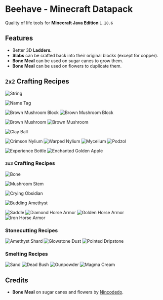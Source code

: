 
# Beehave - Minecraft Datapack

Quality of life tools for **Minecraft Java Edition** `1.20.6`

## Features

- Better 3D **Ladders**.
- **Slabs** can be crafted back into their original blocks (except for copper).
- **Bone Meal** can be used on sugar canes to grow them.
- **Bone Meal** can be used on flowers to duplicate them.

## `2x2` Crafting Recipes

![String](./res/string.png)

![Name Tag](./res/name_tag.png)

![Brown Mushroom Block](./res/brown_mushroom_block.png)
![Brown Mushroom Block](./res/red_mushroom_block.png)

![Brown Mushroom](./res/brown_mushroom.png)
![Brown Mushroom](./res/red_mushroom.png)

![Clay Ball](./res/clay_ball.png)

![Crimson Nylium](./res/crimson_nylium.png)
![Warped Nylium](./res/warped_nylium.png)
![Mycelium](./res/mycelium.png)
![Podzol](./res/podzol.png)

![Experience Bottle](./res/experience_bottle.png)
![Enchanted Golden Apple](./res/enchanted_golden_apple.png)

### `3x3` Crafting Recipes

![Bone](./res/bone.png)

![Mushroom Stem](./res/mushroom_stem.png)

![Crying Obsidian](./res/crying_obsidian.png)

![Budding Amethyst](./res/budding_amethyst.png)

![Saddle](./res/saddle.png)
![Diamond Horse Armor](./res/diamond_horse_armor.png)
![Golden Horse Armor](./res/golden_horse_armor.png)
![Iron Horse Armor](./res/iron_horse_armor.png)

### Stonecutting Recipes

![Amethyst Shard](./res/amethyst_shard.png)
![Glowstone Dust](./res/glowstone_dust.png)
![Pointed Dripstone](./res/pointed_dripstone.png)

### Smelting Recipes

![Sand](./res/sand.png)
![Dead Bush](./res/dead_bush.png)
![Gunpowder](./res/gunpowder.png)
![Magma Cream](./res/magma_cream.png)

## Credits

- **Bone Meal** on sugar canes and flowers by
[Nincodedo](https://github.com/Nincodedo/mc-java-bedrock-bone-meal-datapack).
